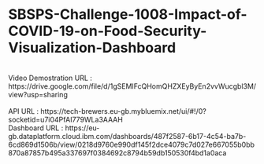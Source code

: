 # SBSPS-Challenge-1008-Impact-of-COVID-19-on-Food-Security-Visualization-Dashboard
<br>
Video Demostration URL : https://drive.google.com/file/d/1gSEMIFcQHomQHZXEyByEn2vvWucgbl3M/view?usp=sharing <br> <br>
API URL : https://tech-brewers.eu-gb.mybluemix.net/ui/#!/0?socketid=u7i04PfAI779WLa3AAAH <br>
Dashboard URL : https://eu-gb.dataplatform.cloud.ibm.com/dashboards/487f2587-6b17-4c54-ba7b-6cd869d1506b/view/0218d9760e990df145f2dce4079c7d027e667055b0bb870a87857b495a337697f0384692c8794b59db150530f4bd1a0aca
 
